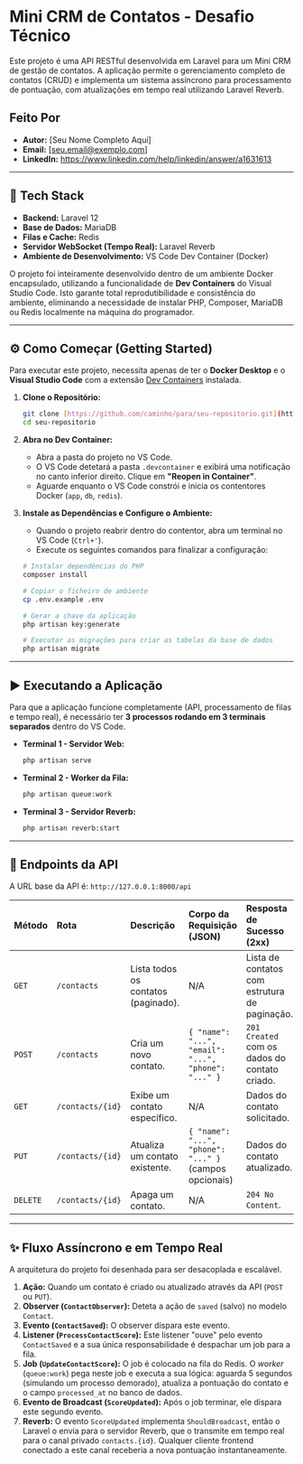 # Mini CRM de Contatos - Desafio Técnico

Este projeto é uma API RESTful desenvolvida em Laravel para um Mini CRM de gestão de contatos. A aplicação permite o gerenciamento completo de contatos (CRUD) e implementa um sistema assíncrono para processamento de pontuação, com atualizações em tempo real utilizando Laravel Reverb.

## Feito Por

* **Autor:** [Seu Nome Completo Aqui]
* **Email:** [seu.email@exemplo.com]
* **LinkedIn:** https://www.linkedin.com/help/linkedin/answer/a1631613

---

## 🚀 Tech Stack

* **Backend:** Laravel 12
* **Base de Dados:** MariaDB
* **Filas e Cache:** Redis
* **Servidor WebSocket (Tempo Real):** Laravel Reverb
* **Ambiente de Desenvolvimento:** VS Code Dev Container (Docker)

O projeto foi inteiramente desenvolvido dentro de um ambiente Docker encapsulado, utilizando a funcionalidade de **Dev Containers** do Visual Studio Code. Isto garante total reprodutibilidade e consistência do ambiente, eliminando a necessidade de instalar PHP, Composer, MariaDB ou Redis localmente na máquina do programador.

---

## ⚙️ Como Começar (Getting Started)

Para executar este projeto, necessita apenas de ter o **Docker Desktop** e o **Visual Studio Code** com a extensão [Dev Containers](https://marketplace.visualstudio.com/items?itemName=ms-vscode-remote.remote-containers) instalada.

1.  **Clone o Repositório:**
    ```bash
    git clone [https://github.com/caminho/para/seu-repositorio.git](https://github.com/caminho/para/seu-repositorio.git)
    cd seu-repositorio
    ```

2.  **Abra no Dev Container:**
    * Abra a pasta do projeto no VS Code.
    * O VS Code detetará a pasta `.devcontainer` e exibirá uma notificação no canto inferior direito. Clique em **"Reopen in Container"**.
    * Aguarde enquanto o VS Code constrói e inicia os contentores Docker (`app`, `db`, `redis`).

3.  **Instale as Dependências e Configure o Ambiente:**
    * Quando o projeto reabrir dentro do contentor, abra um terminal no VS Code (`Ctrl+'`).
    * Execute os seguintes comandos para finalizar a configuração:

    ```bash
    # Instalar dependências do PHP
    composer install

    # Copiar o ficheiro de ambiente
    cp .env.example .env

    # Gerar a chave da aplicação
    php artisan key:generate

    # Executar as migrações para criar as tabelas da base de dados
    php artisan migrate
    ```

---

## ▶️ Executando a Aplicação

Para que a aplicação funcione completamente (API, processamento de filas e tempo real), é necessário ter **3 processos rodando em 3 terminais separados** dentro do VS Code.

* **Terminal 1 - Servidor Web:**
    ```bash
    php artisan serve
    ```

* **Terminal 2 - Worker da Fila:**
    ```bash
    php artisan queue:work
    ```

* **Terminal 3 - Servidor Reverb:**
    ```bash
    php artisan reverb:start
    ```

---

## 📡 Endpoints da API

A URL base da API é: `http://127.0.0.1:8000/api`

| Método | Rota                     | Descrição                                 | Corpo da Requisição (JSON)                      | Resposta de Sucesso (2xx)                            |
| :----- | :----------------------- | :---------------------------------------- | :---------------------------------------------- | :--------------------------------------------------- |
| `GET`  | `/contacts`              | Lista todos os contatos (paginado).       | N/A                                             | Lista de contatos com estrutura de paginação.        |
| `POST` | `/contacts`              | Cria um novo contato.                     | `{ "name": "...", "email": "...", "phone": "..." }` | `201 Created` com os dados do contato criado.        |
| `GET`  | `/contacts/{id}`         | Exibe um contato específico.              | N/A                                             | Dados do contato solicitado.                         |
| `PUT`  | `/contacts/{id}`         | Atualiza um contato existente.            | `{ "name": "...", "phone": "..." }` (campos opcionais) | Dados do contato atualizado.                         |
| `DELETE`| `/contacts/{id}`         | Apaga um contato.                         | N/A                                             | `204 No Content`.                                    |

---

## ✨ Fluxo Assíncrono e em Tempo Real

A arquitetura do projeto foi desenhada para ser desacoplada e escalável.

1.  **Ação:** Quando um contato é criado ou atualizado através da API (`POST` ou `PUT`).
2.  **Observer (`ContactObserver`):** Deteta a ação de `saved` (salvo) no modelo `Contact`.
3.  **Evento (`ContactSaved`):** O observer dispara este evento.
4.  **Listener (`ProcessContactScore`):** Este listener "ouve" pelo evento `ContactSaved` e a sua única responsabilidade é despachar um job para a fila.
5.  **Job (`UpdateContactScore`):** O job é colocado na fila do Redis. O *worker* (`queue:work`) pega neste job e executa a sua lógica: aguarda 5 segundos (simulando um processo demorado), atualiza a pontuação do contato e o campo `processed_at` no banco de dados.
6.  **Evento de Broadcast (`ScoreUpdated`):** Após o job terminar, ele dispara este segundo evento.
7.  **Reverb:** O evento `ScoreUpdated` implementa `ShouldBroadcast`, então o Laravel o envia para o servidor Reverb, que o transmite em tempo real para o canal privado `contacts.{id}`. Qualquer cliente frontend conectado a este canal receberia a nova pontuação instantaneamente.

```
